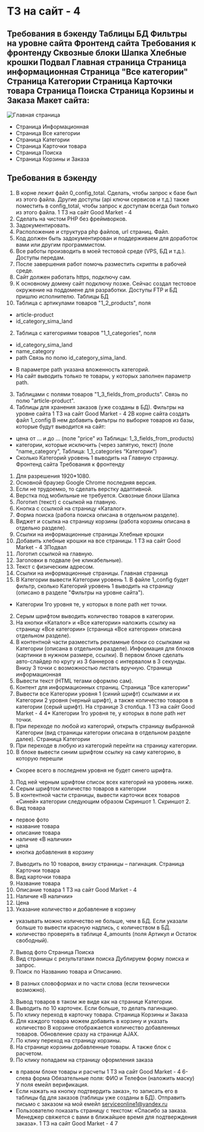 # ТЗ на сайт  - 4
Требования в бэкенду
Таблицы БД
Фильтры на уровне сайта
Фронтенд сайта
Требования к фронтенду
Сквозные блоки
Шапка
Хлебные крошки
Подвал
Главная страница
Страница информационная
Страница "Все категории"
Страница Категории
Страница Карточки товара
Страница Поиска
Страница Корзины и Заказа
Макет сайта:
-
![Главная страница](https://github.com/RoboInterativo/sample_applications/blob/feature/init/simple-shop-php/docs/main_categorie.png)
- Страница Информационная
- Страница Все категории
- Страница Категории
- Страница Карточки товара
- Страница Поиска
- Страница Корзины и Заказа
## Требования в бэкенду
1. В корне лежит файл 0_config_total.
Сделать, чтобы запрос к базе был из этого файла.
Другие доступы (api ключи сервисов и т.д.) также поместить в config_total,
чтобы запрос к доступам всегда был только из этого файла.
1 ТЗ на сайт Good Market - 4
12. Сделать на чистом PHP без фреймворков.
3. Задокументировать.
4. Расположение и структура php файлов, url страниц. Файл.
5. Код должен быть задокументирован и поддерживаем для доработок вами или
другим программистом.
6. Все работы производить в моей тестовой среде (VPS, БД и т.д.). Доступы
передам.
7. После завершения работ помочь разместить скрипты в рабочей среде.
8. Сайт должен работать https, подключу сам.
9. К основному домену сайт подключу позже.
Сейчас создал тестовое окружение на поддомене для разработки.
Доступы FTP и БД пришлю исполнителю.
Таблицы БД
1. Таблица с артикулами товаров "1_2_products", поля
- article-product
- id_category_sima_land
2. Таблица с категориями товаров "1_1_categories", поля
- id_category_sima_land
- name_category
- path
Связь по полю id_category_sima_land.
* В параметре path указана вложенность категорий.
* На сайт выводить только те товары, у которых заполнен параметр path.
3. Таблицами с полями товаров "1_3_fields_from_products".
Связь по полю "article-product".
4. Таблицы для хранения заказов (уже созданы в БД).
Фильтры на уровне сайта
1 ТЗ на сайт Good Market - 4
2В корне сайта создать файл
1_config
В нем добавить фильтры по выборке товаров из базы, которые будут выводится на
сайт:
- цена от … и до … (поле "price" из Таблицы: 1_3_fields_from_products)
- категории, которые исключить (через запятую, текст) (поле "name_category",
Таблица: 1_1_categories
“Категории”)
- Сколько Категорий уровень 1 выводить на Главную страницу.
Фронтенд сайта
Требования к фронтенду
1. Для разрешения 1920*1080.
2. Основной браузер Google Chrome последняя версия.
3. Если не трудоемко, то сделать верстку адаптивной.
4. Верстка под мобильные не требуется.
Сквозные блоки
Шапка
1. Логотип (текст) с ссылкой на главную.
2. Кнопка с ссылкой на страницу «Каталог».
3. Форма поиска (работа поиска описана в отдельном разделе).
4. Виджет и ссылка на страницу корзины (работа корзины описана в отдельно
разделе).
5. Ссылки на информационные страницы
Хлебные крошки
1. Добавить хлебные крошки на все страницы.
1 ТЗ на сайт Good Market - 4
3Подвал
1. Логотип ссылкой на главную.
2. Заголовки в подвале (не кликабельные).
3. Текст с физическим адресом.
4. Ссылки на информационные страницы.
Главная страница
1. В Категории вывести Категории уровень 1.
В файле 1_config будет фильтр, сколько Категорий уровень 1 выводить на
страницу (описано в разделе "Фильтры на уровне сайта").
* Категории 1го уровня те, у которых в поле path нет точки.
2. Серым шрифтом выводить количество товаров в категории.
3. На кнопки «Каталог» и «Все категории» наложить ссылку на страницу «Все
категории» (страница «Все категории» описана отдельном разделе).
4. В контентной части разместить рекламные блоки со ссылками на Категории
(описана в отдельном разделе).
Информация для блоков (картинки в нужном размере, ссылки).
В первом блоке сделать авто-слайдер по кругу из 3 баннеров с интервалом в 3
секунды. Внизу 3 точки с возможностью листать вручную.
Страница информационная
1. Вывести текст (HTML тегами оформлю сам).
2. Контент для информационных страниц.
Страница "Все категории"
1. Вывести все Категории уровня 1 (синий шрифт) ссылками и их Категории 2
уровня (черный шрифт), а также количество товаров в категории (серый
шрифт).
На странице 3 столбца.
1 ТЗ на сайт Good Market - 4
4* Категории 1го уровня те, у которых в поле path нет точки.
2. При переходе по любой из категорий, открыть страницу выбранной Категории
(вид страницы категории описана в отдельном разделе далее).
Страница Категории
1. При переходе в любую из категорий перейти на страницу категории.
2. В блоке вывести синим шрифтом ссылку на саму категорию, в которую
перешли
* Скорее всего в последнем уровня не будет синего шрифта.
3. Под ней черным шрифтом список всех категорий на уровень ниже.
4. Серым шрифтом количество товаров в категории
5. В контентной части страницы, вывести карточки всех товаров «Синей»
категории следующим образом
Скриншот 1.
Скриншот 2.
6. Вид товара
- первое фото
- название товара
- описание товара
- наличие «В наличии»
- цена
- кнопка добавления в корзину
7. Выводить по 10 товаров, внизу страницы – пагинация.
Страница Карточки товара
1. Вид карточки товара
2. Название товара
3. Описание товара
1 ТЗ на сайт Good Market - 4
54. Наличие «В наличии»
5. Цена
6. Указание количество и добавление в корзину
* указывать можно количество не больше, чем в БД. Если указали больше то
вывести красную надпись, с количеством в БД.
* количество проверять в таблице 4_amounts (поля Артикул и Остаток
свободный).
7. Вывод фото
Страница Поиска
1. Вид страницы с результатами поиска
Дублируем форму поиска и запрос.
2. Поиск по Названию товара и Описанию.
* В разных словоформах и по части слова (если технически возможно).
3. Вывод товаров в таком же виде как на странице Категории.
4. Выводить по 10 карточек.
Если больше, то делать пагинацию.
5. По клику переход в карточку товара.
Страница Корзины и Заказа
1. Для каждого товара можем добавить в корзину и указать количество
В корзине отображается количество добавленных товаров.
Обновление сразу на странице AJAX.
2. По клику переход на страницу корзины.
3. На странице корзины добавленные товары.
А также блок с расчетом.
4. По клику попадаем на страницу оформления заказа
- в правом блоке товары и расчеты
1 ТЗ на сайт Good Market - 4
6- слева форма
Обязательные поля: ФИО и Телефон (наложить маску)
У поля емейл верификация.
- Если нажать на кнопку подтвердить заказ», то записать его в таблицы бд для
заказов (таблицы уже созданы в БД).
Отправить письмо с заказом на мой емейл serviceonline1@yandex.ru
- Пользователю показать страницу с текстом:
«Спасибо за заказа. Менеджер свяжется с вами в ближайшее время для
подтверждения заказа».
1 ТЗ на сайт Good Market - 4
7
